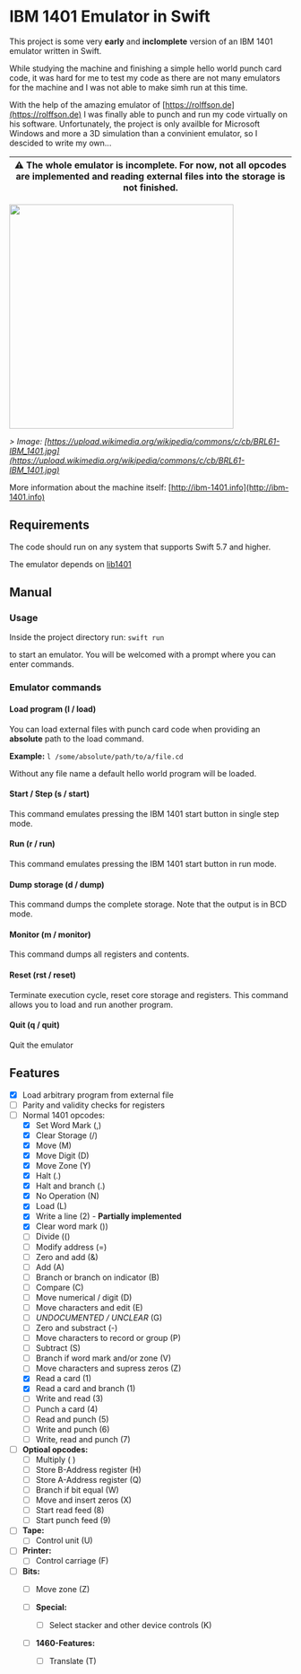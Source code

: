# IBM 1401 Emulator in Swift

This project is some very **early** and **inclomplete** version of an IBM 1401 emulator written in Swift.

While studying the machine and finishing a simple hello world punch card code, it was hard for me to test my code as there are not many emulators for the machine and I was not able to make simh run at this time.

With the help of the amazing emulator of [https://rolffson.de](https://rolffson.de) I was finally able to punch and run my code virtually on his software. Unfortunately, the project is only availble for Microsoft Windows and more a 3D simulation than a convinient emulator, so I descided to write my own...

| **⚠️ The whole emulator is incomplete. For now, not all opcodes are implemented and reading external files into the storage is not finished.** |
| -------- |

<img src="https://upload.wikimedia.org/wikipedia/commons/c/cb/BRL61-IBM_1401.jpg" width="400">

*> Image: [https://upload.wikimedia.org/wikipedia/commons/c/cb/BRL61-IBM_1401.jpg](https://upload.wikimedia.org/wikipedia/commons/c/cb/BRL61-IBM_1401.jpg)*

More information about the machine itself: [http://ibm-1401.info](http://ibm-1401.info)

## Requirements

The code should run on any system that supports Swift 5.7 and higher.

The emulator depends on [lib1401](https://github.com/sanzaru/lib1401)

## Manual

### Usage

Inside the project directory run: ```swift run```

to start an emulator. You will be welcomed with a prompt where you can enter commands.

### Emulator commands

#### Load program (l / load)

You can load external files with punch card code when providing an **absolute** path to the load command.

**Example:** ```l /some/absolute/path/to/a/file.cd```

Without any file name a default hello world program will be loaded.

#### Start / Step (s / start)

This command emulates pressing the IBM 1401 start button in single step mode.

#### Run (r / run)

This command emulates pressing the IBM 1401 start button in run mode.

#### Dump storage (d / dump)

This command dumps the complete storage. Note that the output is in BCD mode.

#### Monitor (m / monitor)

This command dumps all registers and contents.

#### Reset (rst / reset)

Terminate execution cycle, reset core storage and registers. This command allows you to load and run another program.

#### Quit (q / quit)

Quit the emulator


## Features

- [x] Load arbitrary program from external file
- [ ] Parity and validity checks for registers
- [ ] Normal 1401 opcodes:
    - [x] Set Word Mark (,)
    - [x] Clear Storage (/)
    - [x] Move (M)
    - [x] Move Digit (D)
    - [x] Move Zone (Y)
    - [x] Halt (.)
    - [x] Halt and branch (.)
    - [x] No Operation (N)
    - [x] Load (L)
    - [x] Write a line (2) - **Partially implemented**
    - [x] Clear word mark ())
    - [ ] Divide (()
    - [ ] Modify address (=)
    - [ ] Zero and add (&)
    - [ ] Add (A)
    - [ ] Branch or branch on indicator (B)
    - [ ] Compare (C)
    - [ ] Move numerical / digit (D)
    - [ ] Move characters and edit (E)
    - [ ] _UNDOCUMENTED / UNCLEAR_ (G)
    - [ ] Zero and substract (-)
    - [ ] Move characters to record or group (P)
    - [ ] Subtract (S)
    - [ ] Branch if word mark and/or zone (V)
    - [ ] Move characters and supress zeros (Z)
    - [x] Read a card (1)
    - [x] Read a card and branch (1)
    - [ ] Write and read (3)
    - [ ] Punch a card (4)
    - [ ] Read and punch (5)
    - [ ] Write and punch (6)
    - [ ] Write, read and punch (7)

- [ ] **Optioal opcodes:**
    - [ ] Multiply ( )
    - [ ] Store B-Address register (H)
    - [ ] Store A-Address register (Q)
    - [ ] Branch if bit equal (W)
    - [ ] Move and insert zeros (X)
    - [ ] Start read feed (8)
    - [ ] Start punch feed (9)

- [ ] **Tape:**
    - [ ] Control unit (U)

- [ ] **Printer:**
    - [ ] Control carriage (F)

- [ ] **Bits:**
    - [ ] Move zone (Z)

  - [ ] **Special:**
    - [ ] Select stacker and other device controls (K)

  - [ ] **1460-Features:**
    - [ ] Translate (T)
